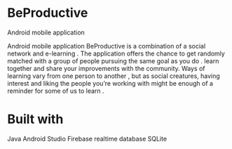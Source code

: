 # BeProductive
Android mobile application 


Android mobile application BeProductive is a combination of a social network and e-learning .
The application offers the chance to get randomly matched with a group of people pursuing the same goal
as you do . learn together and share your improvements with the community.
Ways of learning vary from one person to another , but as social creatures, having interest and liking the
people you’re working with might be enough of a reminder for some of us to learn .



# Built with
Java 
Android Studio
Firebase realtime database
SQLite



